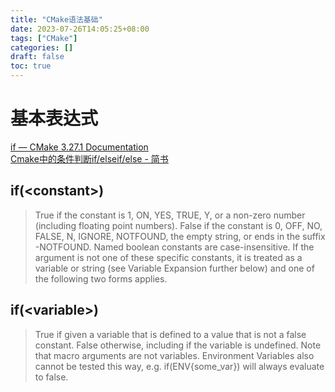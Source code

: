 ```yaml
---
title: "CMake语法基础"
date: 2023-07-26T14:05:25+08:00
tags: ["CMake"]
categories: []
draft: false
toc: true
---
```

# 基本表达式
[if — CMake 3\.27\.1 Documentation](https://cmake.org/cmake/help/latest/command/if.html)  
[Cmake中的条件判断if/elseif/else \- 简书](https://www.jianshu.com/p/3958cff0318b)

## if(\<constant\>)
>True if the constant is 1, ON, YES, TRUE, Y, or a non-zero number (including floating point numbers). False if the constant is 0, OFF, NO, FALSE, N, IGNORE, NOTFOUND, the empty string, or ends in the suffix -NOTFOUND. Named boolean constants are case-insensitive. If the argument is not one of these specific constants, it is treated as a variable or string (see Variable Expansion further below) and one of the following two forms applies.

## if(\<variable\>)
>True if given a variable that is defined to a value that is not a false constant. False otherwise, including if the variable is undefined. Note that macro arguments are not variables. Environment Variables also cannot be tested this way, e.g. if(ENV{some_var}) will always evaluate to false.
